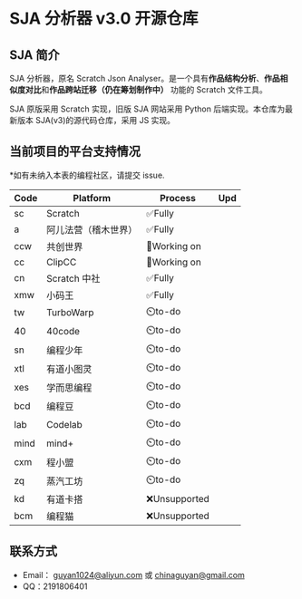 # SJA 分析器 v3.0 开源仓库

## SJA 简介

SJA 分析器，原名 Scratch Json Analyser。是一个具有**作品结构分析**、**作品相似度对比**和**作品跨站迁移（仍在筹划制作中）** 功能的 Scratch 文件工具。

SJA 原版采用 Scratch 实现，旧版 SJA 网站采用 Python 后端实现。本仓库为最新版本 SJA(v3)的源代码仓库，采用 JS 实现。

## 当前项目的平台支持情况

\*如有未纳入本表的编程社区，请提交 issue.

| Code | Platform             | Process       | Upd |
| ---- | -------------------- | ------------- | --- |
| sc   | Scratch              | ✅Fully       |     |
| a    | 阿儿法营（稽木世界） | ✅Fully       |     |
| ccw  | 共创世界             | 🚧Working on  |     |
| cc   | ClipCC               | 🚧Working on  |     |
| cn   | Scratch 中社         | ✅Fully       |     |
| xmw  | 小码王               | ✅Fully       |     |
| tw   | TurboWarp            | ⏲️to-do       |     |
| 40   | 40code               | ⏲️to-do       |     |
| sn   | 编程少年             | ⏲️to-do       |     |
| xtl  | 有道小图灵           | ⏲️to-do       |     |
| xes  | 学而思编程           | ⏲️to-do       |     |
| bcd  | 编程豆               | ⏲️to-do       |     |
| lab  | Codelab              | ⏲️to-do       |     |
| mind | mind+                | ⏲️to-do       |     |
| cxm  | 程小盟               | ⏲️to-do       |     |
| zq   | 蒸汽工坊             | ⏲️to-do       |     |
| kd   | 有道卡搭             | ❌Unsupported |     |
| bcm  | 编程猫               | ❌Unsupported |     |

## 联系方式

- Email： guyan1024@aliyun.com 或 chinaguyan@gmail.com
- QQ：2191806401
